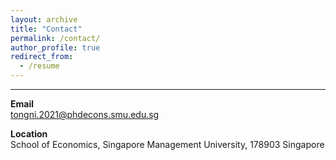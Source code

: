 ```yaml
---
layout: archive
title: "Contact"
permalink: /contact/
author_profile: true
redirect_from:
  - /resume
---
```


------
**Email**<br> tongni.2021@phdecons.smu.edu.sg

**Location**<br>School of Economics, Singapore Management University, 178903 Singapore 
